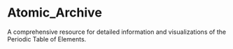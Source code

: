 # Atomic_Archive
A comprehensive resource for detailed information and visualizations of the Periodic Table of Elements.
